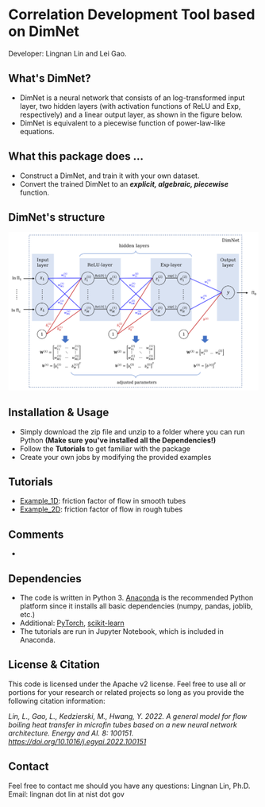 # Correlation Development Tool based on DimNet
Developer: Lingnan Lin and Lei Gao.

What's DimNet?
------
* DimNet is a neural network that consists of an log-transformed input layer, two hidden layers (with activation functions of ReLU and Exp, respectively) and a linear output layer, as shown in the figure below.
* DimNet is equivalent to a piecewise function of power-law-like equations.

What this package does ...
------
* Construct a DimNet, and train it with your own dataset.
* Convert the trained DimNet to an **_explicit, algebraic, piecewise_** function.

DimNet's structure
------
![Schematic of DimNet](/schematic.png)

Installation & Usage
------
* Simply download the zip file and unzip to a folder where you can run Python **(Make sure you've installed all the Dependencies!)**
* Follow the **Tutorials** to get familiar with the package
* Create your own jobs by modifying the provided examples

Tutorials 
------
* [Example_1D](/Example_1D.ipynb): friction factor of flow in smooth tubes
* [Example_2D](/Example_2D.ipynb): friction factor of flow in rough tubes

Comments
------
* 

Dependencies
------
* The code is written in Python 3.  [Anaconda](https://www.anaconda.com/) is the recommended Python platform since it installs all basic dependencies (numpy, pandas, joblib, etc.)
* Additional: [PyTorch](https://pytorch.org/get-started/locally/), [scikit-learn](https://scikit-learn.org/stable/install.html)
* The tutorials are run in Jupyter Notebook, which is included in Anaconda.

License & Citation
------
This code is licensed under the Apache v2 license. Feel free to use all or portions for your research or related projects so long as you provide the following citation information:

*Lin, L., Gao, L., Kedzierski, M., Hwang, Y. 2022. A general model for flow boiling heat transfer in microfin tubes based on a new neural network architecture. Energy and AI. 8: 100151. https://doi.org/10.1016/j.egyai.2022.100151*

Contact 
------
Feel free to contact me should you have any questions:
Lingnan Lin, Ph.D.
Email: lingnan dot lin at nist dot gov
